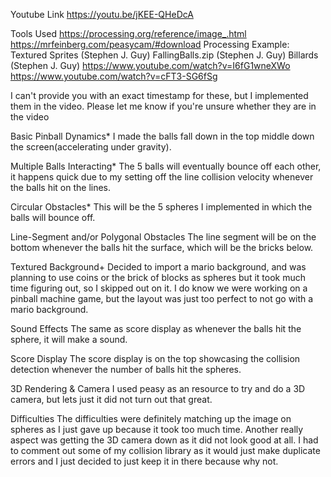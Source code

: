 
Youtube Link
https://youtu.be/jKEE-QHeDcA 

Tools Used
https://processing.org/reference/image_.html
https://mrfeinberg.com/peasycam/#download
Processing Example: Textured Sprites (Stephen J. Guy)
FallingBalls.zip (Stephen J. Guy)
Billards (Stephen J. Guy)
https://www.youtube.com/watch?v=I6fG1wneXWo
https://www.youtube.com/watch?v=cFT3-SG6fSg

I can't provide you with an exact timestamp for these, but I implemented them in the video. Please let me know if you're unsure whether they are in the video

Basic	Pinball	Dynamics*
I made the balls fall down in the top middle down the screen(accelerating under gravity).


Multiple	Balls	Interacting*
The 5 balls will eventually bounce off each other, it happens quick due to my setting off the line collision velocity whenever the balls hit on the lines.

Circular	Obstacles*
This will be the 5 spheres I implemented in which the balls will bounce off.

Line-Segment	and/or	Polygonal	Obstacles
The line segment will be on the bottom whenever the balls hit the surface, which will be the bricks below.

Textured	Background+
Decided to import a mario background, and was planning to use coins or the brick of blocks as spheres but it took much time figuring out, so I skipped out on it.
I do know we were working on a pinball machine game, but the layout was just too perfect to not go with a mario background.

Sound	Effects
The same as score display as whenever the balls hit the sphere, it will make a sound.

Score	Display
The score display is on the top showcasing the collision detection whenever the number of balls hit the spheres. 

3D	Rendering &	Camera
I used peasy as an resource to try and do a 3D camera, but lets just it did not turn out that great.

Difficulties
The difficulties were definitely matching up the image on spheres as I just gave up because it took too much time. Another really aspect was getting the 3D camera down as it did not look
good at all. I had to comment out some of my collision library as  it would just make duplicate errors and I just decided to just keep it in there because why not.    




